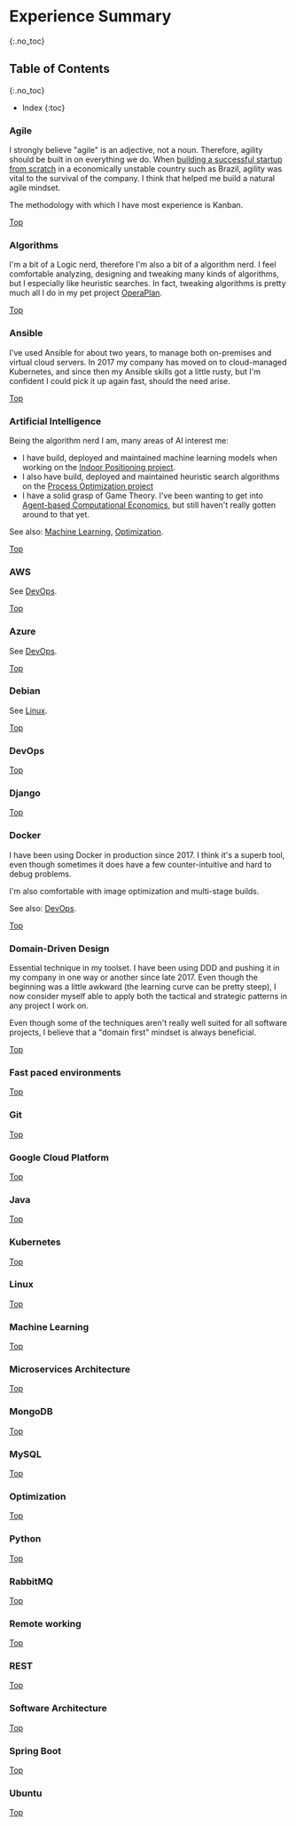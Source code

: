 # Experience Summary
{:.no_toc}

<a id="top"/>

## Table of Contents
{:.no_toc}

* Index
{:toc}

### Agile

I strongly believe "agile" is an adjective, not a noun. Therefore, agility
should be built in on everything we do. When [building a successful startup
from scratch](/cv#project-indoor-positioning) in a economically unstable
country such as Brazil, agility was vital to the survival of the company. I
think that helped me build a natural agile mindset.

The methodology with which I have most experience is Kanban.

[Top](#top)

### Algorithms

I'm a bit of a Logic nerd, therefore I'm also a bit of a algorithm nerd. I feel
comfortable analyzing, designing and tweaking many kinds of algorithms, but I
especially like heuristic searches. In fact, tweaking algorithms is pretty much
all I do in my pet project [OperaPlan](/cv#operaplan).

[Top](#top)

### Ansible

I've used Ansible for about two years, to manage both on-premises and virtual
cloud servers. In 2017 my company has moved on to cloud-managed Kubernetes, and
since then my Ansible skills got a little rusty, but I'm confident I could pick
it up again fast, should the need arise.

[Top](#top)

### Artificial Intelligence

Being the algorithm nerd I am, many areas of AI interest me:

- I have build, deployed and maintained machine learning models when working on
  the [Indoor Positioning project](/cv#project-indoor-positioning).
- I also have build, deployed and maintained heuristic search algorithms on the
  [Process Optimization project](/cv#project-process-optimization)
- I have a solid grasp of Game Theory. I've been wanting to get into
  [Agent-based Computational
  Economics](http://www2.econ.iastate.edu/tesfatsi/ace.htm), but still haven't
  really gotten around to that yet.

See also: [Machine Learning](#machine-learning), [Optimization](#optimization).

[Top](#top)

### AWS
See [DevOps](#devops).

[Top](#top)

### Azure
See [DevOps](#devops).

[Top](#top)

### Debian
See [Linux](#linux).

[Top](#top)

### DevOps
[Top](#top)

### Django


[Top](#top)

### Docker

I have been using Docker in production since 2017. I think it's a superb tool, even
though sometimes it does have a few counter-intuitive and hard to debug problems.

I'm also comfortable with image optimization and multi-stage builds.

See also: [DevOps](#devops).

[Top](#top)

### Domain-Driven Design

Essential technique in my toolset. I have been using DDD and pushing it in my
company in one way or another since late 2017. Even though the beginning was a
little awkward (the learning curve can be pretty steep), I now consider myself
able to apply both the tactical and strategic patterns in any project I work on.

Even though some of the techniques aren't really well suited for all software
projects, I believe that a "domain first" mindset is always beneficial.

[Top](#top)

### Fast paced environments
[Top](#top)

### Git
[Top](#top)

### Google Cloud Platform
[Top](#top)

### Java
[Top](#top)

### Kubernetes
[Top](#top)

### Linux
[Top](#top)

### Machine Learning
[Top](#top)

### Microservices Architecture
[Top](#top)

### MongoDB
[Top](#top)

### MySQL
[Top](#top)

### Optimization
[Top](#top)

### Python
[Top](#top)

### RabbitMQ
[Top](#top)

### Remote working
[Top](#top)

### REST
[Top](#top)

### Software Architecture
[Top](#top)

### Spring Boot
[Top](#top)

### Ubuntu
[Top](#top)

